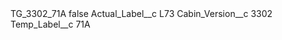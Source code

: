 <?xml version="1.0" encoding="UTF-8"?>
<CustomMetadata xmlns="http://soap.sforce.com/2006/04/metadata" xmlns:xsi="http://www.w3.org/2001/XMLSchema-instance" xmlns:xsd="http://www.w3.org/2001/XMLSchema">
    <label>TG_3302_71A</label>
    <protected>false</protected>
    <values>
        <field>Actual_Label__c</field>
        <value xsi:type="xsd:string">L73</value>
    </values>
    <values>
        <field>Cabin_Version__c</field>
        <value xsi:type="xsd:string">3302</value>
    </values>
    <values>
        <field>Temp_Label__c</field>
        <value xsi:type="xsd:string">71A</value>
    </values>
</CustomMetadata>
